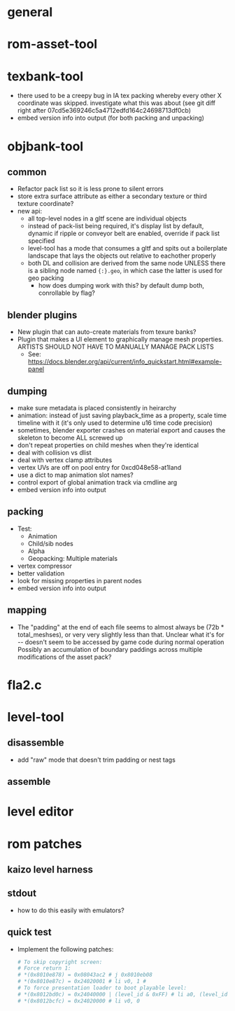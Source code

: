 
# general

# rom-asset-tool

# texbank-tool
- there used to be a creepy bug in IA tex packing whereby every other X coordinate
  was skipped. investigate what this was about (see git diff right after 07cd5e369246c5a4712edfd164c24698713df0cb)
- embed version info into output (for both packing and unpacking)

# objbank-tool
## common
- Refactor pack list so it is less prone to silent errors
- store extra surface attribute as either a secondary texture or
  third texture coordinate?
- new api:
  - all top-level nodes in a gltf scene are individual objects
  - instead of pack-list being required, it's display list by default,
    dynamic if ripple or conveyor belt are enabled, override if
    pack list specified
  - level-tool has a mode that consumes a gltf and spits out a
    boilerplate landscape that lays the objects out relative to 
    eachother properly
  - both DL and collision are derived from the same node UNLESS
    there is a sibling node named `{:}.geo`, in which case
    the latter is used for geo packing
      - how does dumping work with this? by default dump both, conrollable by flag?

## blender plugins
- New plugin that can auto-create materials from texure banks?
- Plugin that makes a UI element to graphically manage mesh
  properties. ARTISTS SHOULD NOT HAVE TO MANUALLY MANAGE PACK LISTS
  - See: https://docs.blender.org/api/current/info_quickstart.html#example-panel

## dumping
- make sure metadata is placed consistently in heirarchy
- animation: instead of just saving playback_time as a property,
             scale time timeline with it (it's only used to determine u16
             time code precision)
- sometimes, blender exporter crashes on material export and causes the skeleton to become ALL screwed up
- don't repeat properties on child meshes when they're identical 
- deal with collision vs dlist
- deal with vertex clamp attributes
- vertex UVs are off on pool entry for 0xcd048e58-at1land
- use a dict to map animation slot names?
- control export of global animation track via cmdline arg
- embed version info into output


## packing
- Test:
    - Animation
    - Child/sib nodes
    - Alpha
    - Geopacking: Multiple materials
- vertex compressor
- better validation
- look for missing properties in parent nodes
- embed version info into output


## mapping
- The "padding" at the end of each file seems
  to almost always be (72b * total_meshses), or very
  very slightly less than that.
  Unclear what it's for -- doesn't seem to be accessed
  by game code during normal operation
  Possibly an accumulation of boundary paddings across
  multiple modifications of the asset pack?

# fla2.c

# level-tool

## disassemble
- add "raw" mode that doesn't trim padding or nest tags

## assemble

# level editor

# rom patches

## kaizo level harness

## stdout
- how to do this easily with emulators?

## quick test
- Implement the following patches:
  ```python
  # To skip copyright screen:
  # Force return 1:
  # *(0x8010e878) = 0x08043ac2 # j 0x8010eb08
  # *(0x8010e87c) = 0x24020001 # li v0, 1 # 
  # To force presentation loader to boot playable level:
  # *(0x8012bd0c) = 0x24040000 | (level_id & 0xFF) # li a0, (level_id & 0xff) 
  # *(0x8012bcfc) = 0x24020000 # li v0, 0 
  ```